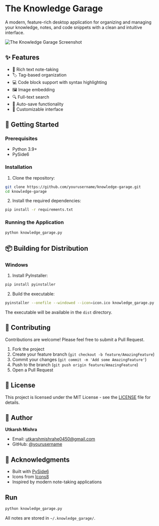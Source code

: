 # The Knowledge Garage

A modern, feature-rich desktop application for organizing and managing your knowledge, notes, and code snippets with a clean and intuitive interface.

![The Knowledge Garage Screenshot](screenshot.png)

## ✨ Features

- 📝 Rich text note-taking
- 🏷️ Tag-based organization
- 💻 Code block support with syntax highlighting
- 🖼️ Image embedding
- 🔍 Full-text search
- 🔄 Auto-save functionality
- 🎨 Customizable interface

## 🚀 Getting Started

### Prerequisites
- Python 3.9+
- PySide6

### Installation

1. Clone the repository:
```bash
git clone https://github.com/yourusername/knowledge-garage.git
cd knowledge-garage
```

2. Install the required dependencies:
```bash
pip install -r requirements.txt
```

### Running the Application

```bash
python knowledge_garage.py
```

## 📦 Building for Distribution

### Windows
1. Install PyInstaller:
```bash
pip install pyinstaller
```

2. Build the executable:
```bash
pyinstaller --onefile --windowed --icon=icon.ico knowledge_garage.py
```

The executable will be available in the `dist` directory.

## 🤝 Contributing

Contributions are welcome! Please feel free to submit a Pull Request.

1. Fork the project
2. Create your feature branch (`git checkout -b feature/AmazingFeature`)
3. Commit your changes (`git commit -m 'Add some AmazingFeature'`)
4. Push to the branch (`git push origin feature/AmazingFeature`)
5. Open a Pull Request

## 📄 License

This project is licensed under the MIT License - see the [LICENSE](LICENSE) file for details.

## 👤 Author

**Utkarsh Mishra**
- Email: utkarshmishrahe0450@gmail.com
- GitHub: [@yourusername](https://github.com/yourusername)

## 🙏 Acknowledgments
- Built with [PySide6](https://www.pyside.org/)
- Icons from [Icons8](https://icons8.com/)
- Inspired by modern note-taking applications

## Run
```bash
python knowledge_garage.py
```
All notes are stored in `~/.knowledge_garage/`.
